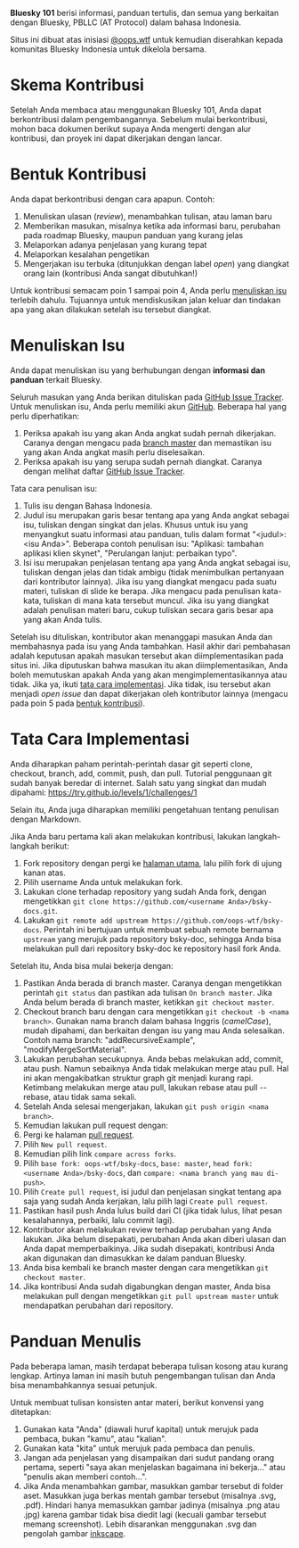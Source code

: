 **Bluesky 101** berisi informasi, panduan tertulis, dan semua yang berkaitan dengan Bluesky, PBLLC (AT Protocol) dalam bahasa Indonesia.

Situs ini dibuat atas inisiasi [@oops.wtf](https://bsky.app/profile/oops.wtf) untuk kemudian diserahkan kepada komunitas Bluesky Indonesia untuk dikelola bersama.

# Skema Kontribusi

Setelah Anda membaca atau menggunakan Bluesky 101, Anda dapat berkontribusi dalam pengembangannya.
Sebelum mulai berkontribusi, mohon baca dokumen berikut supaya Anda mengerti dengan alur kontribusi, dan proyek ini dapat dikerjakan dengan lancar.

# Bentuk Kontribusi

Anda dapat berkontribusi dengan cara apapun. Contoh:

1. Menuliskan ulasan (*review*), menambahkan tulisan, atau laman baru
2. Memberikan masukan, misalnya ketika ada informasi baru, perubahan pada roadmap Bluesky, maupun panduan yang kurang jelas
3. Melaporkan adanya penjelasan yang kurang tepat
4. Melaporkan kesalahan pengetikan
5. Mengerjakan isu terbuka (ditunjukkan dengan label *open*) yang diangkat orang lain (kontribusi Anda sangat dibutuhkan!)

Untuk kontribusi semacam poin 1 sampai poin 4, Anda perlu [menuliskan isu](#menuliskan-isu) terlebih dahulu. Tujuannya untuk mendiskusikan jalan keluar dan tindakan apa yang akan dilakukan setelah isu tersebut diangkat.

# Menuliskan Isu

Anda dapat menuliskan isu yang berhubungan dengan **informasi dan panduan** terkait Bluesky.

Seluruh masukan yang Anda berikan dituliskan pada [GitHub Issue Tracker](https://github.com/oops-wtf/bsky-docs/issues). Untuk menuliskan isu, Anda perlu memiliki akun [GitHub](http://github.com/). Beberapa hal yang perlu diperhatikan:

1. Periksa apakah isu yang akan Anda angkat sudah pernah dikerjakan. Caranya dengan mengacu pada [branch master](https://github.com/oops-wtf/bsky-docs) dan memastikan isu yang akan Anda angkat masih perlu diselesaikan.
2. Periksa apakah isu yang serupa sudah pernah diangkat. Caranya dengan melihat daftar [GitHub Issue Tracker](https://github.com/oops-wtf/bsky-docs/issues).

Tata cara penulisan isu:

1. Tulis isu dengan Bahasa Indonesia.
2. Judul isu merupakan garis besar tentang apa yang Anda angkat sebagai isu, tuliskan dengan singkat dan jelas. Khusus untuk isu yang menyangkut suatu informasi atau panduan, tulis dalam format "\<judul\>: \<isu Anda\>". Beberapa contoh penulisan isu: "Aplikasi: tambahan aplikasi klien skynet", "Perulangan lanjut: perbaikan typo".
3. Isi isu merupakan penjelasan tentang apa yang Anda angkat sebagai isu, tuliskan dengan jelas dan tidak ambigu (tidak menimbulkan pertanyaan dari kontributor lainnya). Jika isu yang diangkat mengacu pada suatu materi, tuliskan di slide ke berapa. Jika mengacu pada penulisan kata-kata, tuliskan di mana kata tersebut muncul. Jika isu yang diangkat adalah penulisan materi baru, cukup tuliskan secara garis besar apa yang akan Anda tulis.

Setelah isu dituliskan, kontributor akan menanggapi masukan Anda dan membahasnya pada isu yang Anda tambahkan. Hasil akhir dari pembahasan adalah keputusan apakah masukan tersebut akan diimplementasikan pada situs ini. Jika diputuskan bahwa masukan itu akan diimplementasikan, Anda boleh memutuskan apakah Anda yang akan mengimplementasikannya atau tidak. Jika ya, ikuti [tata cara implementasi](#tata-cara-implementasi). Jika tidak, isu tersebut akan menjadi *open issue* dan dapat dikerjakan oleh kontributor lainnya (mengacu pada poin 5 pada [bentuk kontribusi](#bentuk-kontribusi)).

# Tata Cara Implementasi

Anda diharapkan paham perintah-perintah dasar git seperti clone, checkout, branch, add, commit, push, dan pull. Tutorial penggunaan git sudah banyak beredar di internet. Salah satu yang singkat dan mudah dipahami: https://try.github.io/levels/1/challenges/1

Selain itu, Anda juga diharapkan memiliki pengetahuan tentang penulisan dengan Markdown.

Jika Anda baru pertama kali akan melakukan kontribusi, lakukan langkah-langkah berikut:

1. Fork repository dengan pergi ke [halaman utama](https://github.com/oops-wtf/bsky-docs), lalu pilih fork di ujung kanan atas.
2. Pilih username Anda untuk melakukan fork.
3. Lakukan clone terhadap repository yang sudah Anda fork, dengan mengetikkan `git clone https://github.com/<username Anda>/bsky-docs.git`.
4. Lakukan `git remote add upstream https://github.com/oops-wtf/bsky-docs`. Perintah ini bertujuan untuk membuat sebuah remote bernama `upstream` yang merujuk pada repository bsky-doc, sehingga Anda bisa melakukan pull dari repository bsky-doc ke repository hasil fork Anda.

Setelah itu, Anda bisa mulai bekerja dengan:

1. Pastikan Anda berada di branch master. Caranya dengan mengetikkan perintah `git status` dan pastikan ada tulisan `On branch master`. Jika Anda belum berada di branch master, ketikkan `git checkout master`.
2. Checkout branch baru dengan cara mengetikkan `git checkout -b <nama branch>`. Gunakan nama branch dalam bahasa Inggris (*camelCase*), mudah dipahami, dan berkaitan dengan isu yang mau Anda selesaikan. Contoh nama branch: "addRecursiveExample", "modifyMergeSortMaterial".
3. Lakukan perubahan secukupnya. Anda bebas melakukan add, commit, atau push. Namun sebaiknya Anda tidak melakukan merge atau pull. Hal ini akan mengakibatkan struktur graph git menjadi kurang rapi. Ketimbang melakukan merge atau pull, lakukan rebase atau pull --rebase, atau tidak sama sekali.
4. Setelah Anda selesai mengerjakan, lakukan `git push origin <nama branch>`.
5. Kemudian lakukan pull request dengan:
 1. Pergi ke halaman [pull request](https://github.com/oops-wtf/bsky-docs/pulls).
 2. Pilih `New pull request`.
 3. Kemudian pilih link `compare across forks`.
 4. Pilih `base fork: oops-wtf/bsky-docs`, `base: master`, `head fork: <username Anda>/bsky-docs`, dan `compare: <nama branch yang mau di-push>`.
 5. Pilih `Create pull request`, isi judul dan penjelasan singkat tentang apa saja yang sudah Anda kerjakan, lalu pilih lagi `Create pull request`.
 6. Pastikan hasil push Anda lulus build dari CI (jika tidak lulus, lihat pesan kesalahannya, perbaiki, lalu commit lagi).
6. Kontributor akan melakukan review terhadap perubahan yang Anda lakukan. Jika belum disepakati, perubahan Anda akan diberi ulasan dan Anda dapat memperbaikinya. Jika sudah disepakati, kontribusi Anda akan digunakan dan dimasukkan ke dalam panduan Bluesky.
7. Anda bisa kembali ke branch master dengan cara mengetikkan `git checkout master`.
8. Jika kontribusi Anda sudah digabungkan dengan master, Anda bisa melakukan pull dengan mengetikkan `git pull upstream master` untuk mendapatkan perubahan dari repository.

# Panduan Menulis

Pada beberapa laman, masih terdapat beberapa tulisan kosong atau kurang lengkap. Artinya laman ini masih butuh pengembangan tulisan dan Anda bisa menambahkannya sesuai petunjuk.

Untuk membuat tulisan konsisten antar materi, berikut konvensi yang ditetapkan:

1. Gunakan kata "Anda" (diawali huruf kapital) untuk merujuk pada pembaca, bukan "kamu", atau "kalian".
2. Gunakan kata "kita" untuk merujuk pada pembaca dan penulis.
3. Jangan ada penjelasan yang disampaikan dari sudut pandang orang pertama, seperti "saya akan menjelaskan bagaimana ini bekerja..." atau "penulis akan memberi contoh...".
4. Jika Anda menambahkan gambar, masukkan gambar tersebut di folder aset. Masukkan juga berkas mentah gambar tersebut (misalnya .svg, .pdf). Hindari hanya memasukkan gambar jadinya (misalnya .png atau .jpg) karena gambar tidak bisa diedit lagi (kecuali gambar tersebut memang screenshot). Lebih disarankan menggunakan .svg dan pengolah gambar [inkscape](https://inkscape.org/).
